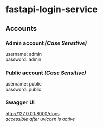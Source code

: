 # fastapi-login-service

## Accounts

### Admin account *(Case Sensitive)*
username: admin<br>
password: admin

### Public account *(Case Sensitive)*
username: public<br>
password: public

### Swagger UI
http://127.0.0.1:8000/docs<br>
*accessible after uvicorn is active*
